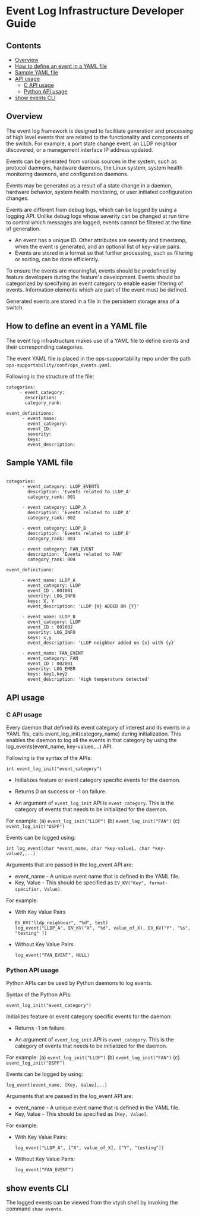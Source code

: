 # Event Log Infrastructure Developer Guide

## Contents

- [Overview](#overview)
- [How to define an event in a YAML file](#how-to-define-an-event-in-a-yaml-file)
- [Sample YAML file](#sample-yaml-file)
- [API usage](#api-usage)
	- [C API usage](#c-api-usage)
	- [Python API usage](#python-api-usage)
- [show events CLI](#show-events-cli)

## Overview
The event log framework is designed to facilitate generation and processing of high level events that are related to the functionality and components of the switch. For example, a port state change event, an LLDP neighbor discovered, or a management interface IP address updated.

Events can be generated from various sources in the system, such as protocol daemons, hardware daemons, the Linux system, system health monitoring daemons, and configuration daemons.

Events may be generated as a result of a state change in a daemon, hardware behavior, system health monitoring, or user initiated configuration changes.

Events are different from debug logs, which can be logged by using a logging API.
Unlike debug logs whose severity can be changed at run time to control which messages are logged, events cannot be filtered at the time of generation.

- An event has a unique ID. Other attributes are severity and timestamp, when the event is generated, and an optional list of key-value pairs.
- Events are stored in a format so that further processing, such as filtering or sorting, can be done efficiently.

To ensure the events are meaningful, events should be predefined by feature developers during the feature's development. Events should be categorized by specifying an event category to enable easier filtering of events. Information elements which are part of the event must be defined.

Generated events are stored in a file in the persistent storage area of a switch.

## How to define an event in a YAML file
The event log infrastructure makes use of a YAML file to define events and their corresponding categories.

The event YAML file is placed in the ops-supportability repo under the path `ops-supportability/conf/ops_events.yaml`.

Following is the structure of the file:

```
categories:
     - event_category:
       description:
       category_rank:
```
```
event_definitions:
      - event_name:
        event_category:
        event_ID:
        severity:
        keys:
        event_description:
```

## Sample YAML file

```ditaa

categories:
      - event_category: LLDP_EVENTS
        description: 'Events related to LLDP_A'
	    category_rank: 001

      - event category: LLDP_A
        description: 'Events related to LLDP_A'
	    category_rank: 002

      - event category: LLDP_B
        description: 'Events related to LLDP_B'
	    category_rank: 003

      - event category: FAN_EVENT
        description: 'Events related to FAN'
	    category_rank: 004

event_definitions:

      - event_name: LLDP_A
        event_category: LLDP
        event_ID : 001001
        severity: LOG_INFO
        keys: X, Y
        event_description: 'LLDP {X} ADDED ON {Y}'

      - event_name: LLDP_B
        event_category: LLDP
        event_ID : 001002
        severity: LOG_INFO
        keys: x,y
        event_description: 'LLDP neighbor added on {x} with {y}'

      - event_name: FAN_EVENT
        event_category: FAN
        event_ID : 002001
        severity: LOG_EMER
        keys: key1,key2
        event_description: 'High temperature detected'
```

## API usage

### C API usage
Every daemon that defined its event category of interest and its events in a YAML file, calls event_log_init(category_name) during initialization. This enables the daemon to log all the events in that category by using the log_events(event_name, key-values,...) API.

Following is the syntax of the APIs:

`int event_log_init("event_category")`

- Initializes feature or event category specific events for the daemon.

- Returns 0 on success or -1 on failure.

- An argument of `event_log_init` API is `event_category`. This is the category of events that needs to be initialized for the daemon.

For example:
 (a) `event_log_init("LLDP")`
 (b) `event_log_init("FAN")`
 (c) `event_log_init("OSPF")`


Events can be logged using:
```
int log_event(char *event_name, char *key-value1, char *key-value2,...)
```
Arguments that are passed in the log_event API are:
- event_name - A unique event name that is defined in the YAML file.
- Key, Value - This should be specified as `EV_KV("Key", format-specifier, Value)`.

For example:
- With Key Value Pairs
   ```
   EV_KV("lldp_neighbour", "%d", test)
   log_event("LLDP_A", EV_KV("X", "%d", value_of_X), EV_KV("Y", "%s", "testing" ))
   ```
- Without Key Value Pairs
   ```
   log_event("FAN_EVENT", NULL)
   ```

### Python API usage
Python APIs can be used by Python daemons to log events.

Syntax of the Python APIs:

`event_log_init("event_category")`

Initializes feature or event category specific events for the daemon:

- Returns -1 on failure.

- An argument of `event_log_init` API is `event_category`. This is the category of events that needs to be initialized for the daemon.

For example:
 (a) `event_log_init("LLDP")`
 (b) `event_log_init("FAN")`
 (c) `event_log_init("OSPF")`

 Events can be logged by using:

 `log_event(event_name, [Key, Value],..)`

 Arguments that are passed in the log_event API are:
 - event_name - A unique event name that is defined in the YAML file.
 - Key, Value - This should be specified as `[Key, Value]`.

 For example:
  - With Key Value Pairs:

    `log_event("LLDP_A", ["X", value_of_X], ["Y", "testing"])`

  - Without Key Value Pairs:

    `log_event("FAN_EVENT")`

## show events CLI

The logged events can be viewed from the vtysh shell by invoking the command `show events`.
